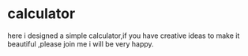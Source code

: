 # calculator
here i designed a simple calculator,if you have creative ideas to make it beautiful
,please join me i will be very happy.
